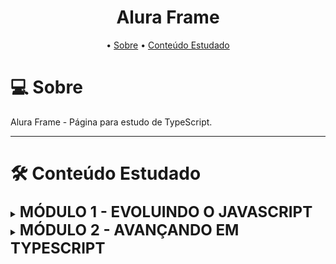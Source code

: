 <h1 align="center">
    Alura Frame
</h1>

<p align="center">
 • <a href="#-about">Sobre</a> 
 • <a href="#-tech-stack">Conteúdo Estudado</a>  
</p>

# 💻 Sobre

Alura Frame - Página para estudo de TypeScript.

---

# 🛠 Conteúdo Estudado

<details>

<summary><b><font size="+2">MÓDULO 1 - EVOLUINDO O JAVASCRIPT</font></b></summary>

## TÓPICO 1: Básico do TS

 - **Diferenças do JS para TS**
 
Uma das principais diferenças é que o TS é tipado, ou seja, você precisa definir o tipo de cada variável, função, etc. E isso é muito bom, pois o TS vai te ajudar a evitar erros de digitação, por exemplo, e também vai te ajudar a entender melhor o que cada coisa faz.
<br/><br/>

## TÓPICO 2: Configuração do TS

 - **Instalação do TS**

Para instalar o TS, precisa-se ter o NodeJS instalado na máquina. Depois, basta rodar o comando npm install -g typescript.

 - **Configuração do TS**

Para configurar o TS, precisa-se criar um arquivo chamado tsconfig.json. Nele, se pode definir o diretório de saída do arquivo compilado, o diretório de entrada do arquivo TS, o modo de compilação, etc. 

    {
    "compilerOptions": {
        "outDir": "dist/js", //Diretório de saída do arquivo compilado
        "target": "ES6", //Versão do JS que o TS vai compilarenter code here
        "noEmitOnError": true //Se houver algum erro, não compila o arquivo
    },
    "include": ["app/**/*"] //Diretório de entrada do arquivo TS
    }

 
 - **Modificador PRIVATE**

O modificador PRIVATE é usado para definir que um atributo ou método só pode ser acessado dentro da classe que ele foi declarado. 
<br/><br/>

## TÓPICO 3 - Tipagens

 - **Tipo implícito ANY**

O tipo ANY é um tipo que pode receber qualquer tipo de dado. Ele é muito útil quando você não sabe o tipo de dado que vai receber, mas não é recomendado usá-lo.

Para retirar o tipo ANY, pode-se usar o comando tsc "noImplicitAny": true no tsconfig. Ele vai mostrar todos os erros de tipagem que se tem no código.

- **Tipo HTMLElement**

O tipo HTMLElement é um tipo que representa um elemento HTML. Muito útil para se trabalhar com elementos HTML.
<br/><br/>

## TÓPICO 4 - Avançando em TS

 - **Generics**

Generics em TS são como templates, servem para definir um tipo genérico que pode ser usado em qualquer lugar. Por exemplo: Array<T> é um array que pode receber qualquer tipo de dado.

- **Modificador READONLY**

O modificador READONLY é usado para definir que um atributo só pode ser lido, mas não pode ser alterado. Por exemplo: ReadOnlyArray<T> é um array que só pode ser lido, mas não pode ser alterado.
<br/><br/>

## TÓPICO 5 - Simplificações no TS

- **Declaração no Constructor**

É possível declarar atributos no constructor, sem precisar declarar no escopo da classe. Se no construtor da classe utilizar public ou private antes do atributo, ele vai ser declarado no escopo da classe.

- **Atalho para Array**

Para declarar um array, pode-se usar o atalho T[], no lugar de Array<T>.
Para o modificador READONLY, pode-se usar o atalho readonly T[], no lugar de ReadonlyArray<T>.

- **Getters Públicos**

Se a propriedade de uma classe estiver sendo utilizada apenas para leitura, pode-se declarar no constructor da classe a mesma como pública e utilizando o modificador readonly. Dessa forma, não é necessário criar um getter para a propriedade.

- **Programação Defensiva com Datas**

Pelo Date conter métodos que podem alterar o valor da data quando essa é passada como parâmetro, é recomendado criar uma cópia da data para fornecê-la como getter.
<br/><br/>

</details>

<details>

<summary><b><font size="+2">MÓDULO 2 - AVANÇANDO EM TYPESCRIPT</font></b></summary>

## TÓPICO 1: Manipulação de DOM

- **Templates Declarativos e Dinâmicos**

Templates declarativos são templates que são declarados no HTML e são utilizados para renderizar elementos HTML. Templates dinâmicos são templates que são declarados no TS e são utilizados para renderizar elementos HTML.

- **Formatação de Datas usando Intl**

Para formatar datas, pode-se usar o Intl, que é um objeto que possui métodos para formatar datas, moedas, números, etc.
<br/><br/>

## TÓPICO 2: Heranças

- **Aplicação do EXTENDS**

O extends é usado para herdar atributos e métodos de uma classe. 

- **Modificador PROTECTED**

O modificador protected é usado para definir que um atributo ou método só pode ser acessado dentro da classe que ele foi declarado ou nas classes que herdam essa classe.

- **Generics em Herança**

É possível utilizar generics em herança. Por exemplo: class ClassePai<T> extends Pai<T>.
O <T> define um tipo genérico, permitindo criar métodos que recebam esse mesmo tipo, aumentando o reaproveitamento de código entre pais e filhos.

- **O ABSTRACT**

O abstract é usado para definir que uma classe não pode ser instanciada, mas pode ser herdada. Uma classe abstrata pode ter métodos abstratos, que são métodos que não possuem implementação, mas que devem ser implementados nas classes filhas.
<br/><br/>

## TÓPICO 3: Enumerations

- **ENUM**

O enum é usado para definir um conjunto de constantes. Por exemplo: enum DiasDaSemana {Segunda, Terça, Quarta, Quinta, Sexta, Sábado, Domingo}. O enum é um tipo de dado, então pode ser utilizado em qualquer lugar que se possa utilizar um tipo de dado.

- **ENUM COM VALORES**

É possível definir valores para cada constante do enum. Isso garante a segurança da ordem do enum, pois se uma constante for adicionada no meio do enum, as outras constantes não serão alteradas. 
<br/><br/>

## TÓPICO 4 - Static e Opcionais

- **Modificador STATIC**

O static é usado para definir que um atributo ou método pertence à classe, e não à instância da classe, sendo assim, não é necessário instanciar a classe para acessar o atributo ou método.

- **Proteção do innerHTML**

Para proteger o innerHTML, pode-se utilizar um escape para evitar que seja inserido a tag script no HTML. Como é o caso utilizando o REGEX: innerHTML = texto.replace(/<script>[\s\S]*?<\/script>/, '');

- **Opcionais**

É possível definir que um atributo ou parâmetro é opcional, utilizando o símbolo de interrogação (?) após o nome do atributo ou parâmetro. Isso permite que o atributo ou parâmetro não seja obrigatório, podendo ser passado ou não.
<br/><br/>

## TÓPICO 5 - Ambientes Rígidos

- **Remoção de Comentários na Compilação**

Para remover comentários na compilação, pode-se utilizar o parâmetro --removeComments no tsconfig.json.

- **StrictNullChecks**

O strictNullChecks é um parâmetro do tsconfig.json que permite que o TS não aceite atribuições de null ou undefined para variáveis que não são do tipo any ou que não possuem o símbolo de interrogação (?) após o nome do atributo ou parâmetro.

- **Casting Explícito**

O casting explícito é uma forma de forçar o TS a aceitar atribuições de null ou undefined para variáveis que não são do tipo any ou que não possuem o símbolo de interrogação (?) após o nome do atributo ou parâmetro. Para isso, pode-se inferir explicitamente o tipo da varíavel, utilizando "... as Tipo" após a declaração da variável ou <Tipo> antes da declaração da variável.
<br/><br/>

</details>